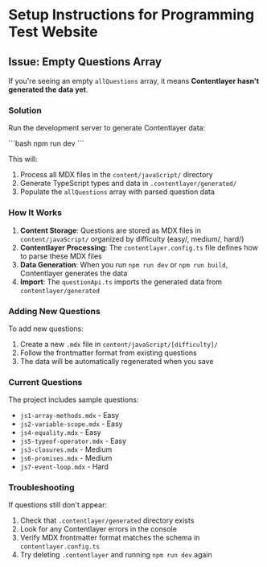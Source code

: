 # Setup Instructions for Programming Test Website

## Issue: Empty Questions Array

If you're seeing an empty `allQuestions` array, it means **Contentlayer hasn't generated the data yet**.

### Solution

Run the development server to generate Contentlayer data:

\`\`\`bash
npm run dev
\`\`\`

This will:
1. Process all MDX files in the `content/javaScript/` directory
2. Generate TypeScript types and data in `.contentlayer/generated/`
3. Populate the `allQuestions` array with parsed question data

### How It Works

1. **Content Storage**: Questions are stored as MDX files in `content/javaScript/` organized by difficulty (easy/, medium/, hard/)
2. **Contentlayer Processing**: The `contentlayer.config.ts` file defines how to parse these MDX files
3. **Data Generation**: When you run `npm run dev` or `npm run build`, Contentlayer generates the data
4. **Import**: The `questionApi.ts` imports the generated data from `contentlayer/generated`

### Adding New Questions

To add new questions:

1. Create a new `.mdx` file in `content/javaScript/[difficulty]/`
2. Follow the frontmatter format from existing questions
3. The data will be automatically regenerated when you save

### Current Questions

The project includes sample questions:
- `js1-array-methods.mdx` - Easy
- `js2-variable-scope.mdx` - Easy
- `js4-equality.mdx` - Easy
- `js5-typeof-operator.mdx` - Easy
- `js3-closures.mdx` - Medium
- `js6-promises.mdx` - Medium
- `js7-event-loop.mdx` - Hard

### Troubleshooting

If questions still don't appear:
1. Check that `.contentlayer/generated` directory exists
2. Look for any Contentlayer errors in the console
3. Verify MDX frontmatter format matches the schema in `contentlayer.config.ts`
4. Try deleting `.contentlayer` and running `npm run dev` again
